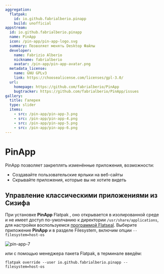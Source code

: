 ```yaml
---
aggregation:
  flatpak:
    id: io.github.fabrialberio.pinapp
    build: unofficial
appstream:
  id: io.github.fabrialberio.pinapp
  name: PinApp
  icon: /pin-app/pin-app-logo.svg
  summary: Позволяет менять Desktop Файлы
  developer:
    name: Fabrizio Alberio
    nickname: fabrialberio
    avatar: /pin-app/pin-app-avatar.png
  metadata_license:
    name: GNU GPLv3
    link: https://choosealicense.com/licenses/gpl-3.0/
  url:
    homepage: https://github.com/fabrialberio/PinApp
    bugtracker: https://github.com/fabrialberio/PinApp/issues
gallery:
  title: Галерея
  type: slider
  items:
    - src: /pin-app/pin-app-3.png
    - src: /pin-app/pin-app-4.png
    - src: /pin-app/pin-app-5.png
    - src: /pin-app/pin-app-6.png
---
```


# PinApp

PinApp позволяет закреплять изменённые приложения, возможности:

- Создавайте пользовательские ярлыки на веб-сайты
- Скрывайте приложения, которые вы не хотите видеть

<AGWGallery />

<!--@include: @ru/apps/.parts/install/content-flatpak.md-->

## Управление классическими приложениями из Сизифа

При установке **PinApp** <Badge type="tip">Flatpak</Badge> , оно открывается в изолированной среде и не имеет доступ по-умолчанию к директории `/usr/share/applications`, для настройки воспользуемся [программой Flatseal](/apps/flatseal/). Выберите приложение **PinApp** и в разделе Filesystem, включим опции `--filesystem=host-os`

![pin-app-7](/pin-app/pin-app-7.png)

или с помощью менеджера пакета Flatpak, в терминале введём:

```shell
flatpak override --user io.github.fabrialberio.pinapp --filesystem=host-os
```
